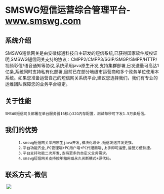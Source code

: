 # SMSWG短信运营综合管理平台-www.smswg.com

## 系统介绍

​           SMSWG短信网关是由安徽标通科技自主研发的短信系统,已获得国家软件版权证明,SMSWG短信网关支持的协议：CMPP2/CMPP3/SGIP/SMGP/SMPP/HTTP/视频彩信/语音通知等协议,系统采用java原生开发,支持集群部署,日发送量可高达1亿条,系统同时支持私有化部署,目前已在部分地级市运营商和多个政务单位使用本系统。如果您准备运营自己的短信网关系统平台,建议您选择我们，我们有专业的运维团队保障您的业务平台稳定。

## **关于性能**

```
SMSWG短信网关部署在单台服务器16核心32G内存配置，测试每秒可下发1.5万条短信。
```

## 我们的优势
          1.smswg短信网关采用原生java开发,模块化设计,短信发送并发更强。
          2.平台功能齐全,PC管理端+PC用户端+PC代理商端,上手即可运营,运营方便快捷。
          3.平台支持功能二次开发,支持更多的自定义业务需求。
          4.smswg短信网关支持按年租用或永久买断模式+源代码。

## 联系方式-微信

​            ![](https://www.smswg.com/templets/smsgw/images/ma.png)
